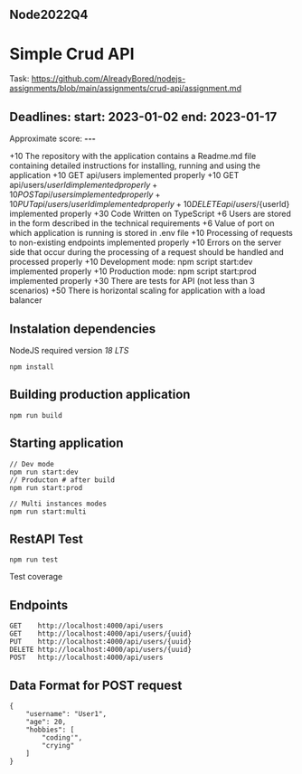 ## Node2022Q4
# Simple Crud API
Task: https://github.com/AlreadyBored/nodejs-assignments/blob/main/assignments/crud-api/assignment.md

Deadlines: start: 2023-01-02	end: 2023-01-17
 ---
Approximate score: **---**

+10 The repository with the application contains a Readme.md file containing detailed instructions for installing, running and using the application
+10 GET api/users implemented properly
+10 GET api/users/${userId} implemented properly
+10 POST api/users implemented properly
+10 PUT api/users/{userId} implemented properly
+10 DELETE api/users/${userId} implemented properly
+30 Code Written on TypeScript
+6 Users are stored in the form described in the technical requirements
+6 Value of port on which application is running is stored in .env file
+10 Processing of requests to non-existing endpoints implemented properly
+10 Errors on the server side that occur during the processing of a request should be handled and processed properly
+10 Development mode: npm script start:dev implemented properly
+10 Production mode: npm script start:prod implemented properly
+30 There are tests for API (not less than 3 scenarios)
+50 There is horizontal scaling for application with a load balancer
## Instalation dependencies
NodeJS required version *18 LTS*
```
npm install
```
## Building production application

```
npm run build
```

## Starting application
```
// Dev mode
npm run start:dev
// Producton # after build
npm run start:prod

// Multi instances modes
npm run start:multi
```
## RestAPI Test

```
npm run test
```

Test coverage



## Endpoints

``` 
GET    http://localhost:4000/api/users 
GET    http://localhost:4000/api/users/{uuid}
PUT    http://localhost:4000/api/users/{uuid}
DELETE http://localhost:4000/api/users/{uuid}
POST   http://localhost:4000/api/users
```

## Data Format for POST request
``` 
{
    "username": "User1",
    "age": 20,
    "hobbies": [
        "coding'",
        "crying"
    ]
}
```
